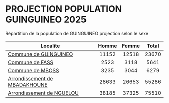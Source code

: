 # PROJECTION POPULATION GUINGUINEO 2025
	
Répartition de la population de GUINGUINEO projection selon le sexe
	
| Localite  | Homme | Femme | Total |
| --------- |:-----:|:-----:|:-----:|
| [Commune de GUINGUINEO](GUINGUINEO) | 11152 | 12518 | 23670 |
| [Commune de FASS](FASS) | 2523 | 3118 | 5641 |
| [Commune de MBOSS](MBOSS) | 3235 | 3044 | 6279 |
| [Arrondissement de MBADAKHOUNE](MBADAKHOUNE) | 28633 | 26653 | 55286 |
| [Arrondissement de NGUELOU](NGUELOU) | 38185 | 37325 | 75510 |
